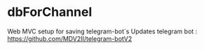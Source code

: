 # dbForChannel
Web MVC setup for saving telegram-bot`s Updates
telegram bot : https://github.com/MDV2II/telegram-botV2
